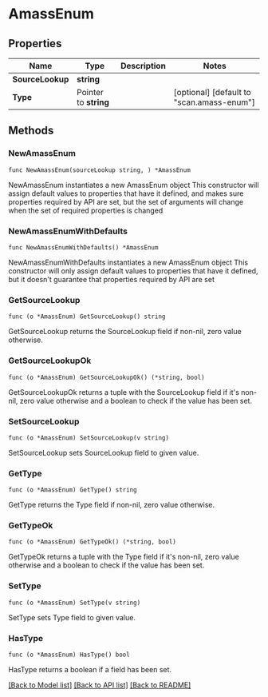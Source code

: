 # AmassEnum

## Properties

Name | Type | Description | Notes
------------ | ------------- | ------------- | -------------
**SourceLookup** | **string** |  | 
**Type** | Pointer to **string** |  | [optional] [default to "scan.amass-enum"]

## Methods

### NewAmassEnum

`func NewAmassEnum(sourceLookup string, ) *AmassEnum`

NewAmassEnum instantiates a new AmassEnum object
This constructor will assign default values to properties that have it defined,
and makes sure properties required by API are set, but the set of arguments
will change when the set of required properties is changed

### NewAmassEnumWithDefaults

`func NewAmassEnumWithDefaults() *AmassEnum`

NewAmassEnumWithDefaults instantiates a new AmassEnum object
This constructor will only assign default values to properties that have it defined,
but it doesn't guarantee that properties required by API are set

### GetSourceLookup

`func (o *AmassEnum) GetSourceLookup() string`

GetSourceLookup returns the SourceLookup field if non-nil, zero value otherwise.

### GetSourceLookupOk

`func (o *AmassEnum) GetSourceLookupOk() (*string, bool)`

GetSourceLookupOk returns a tuple with the SourceLookup field if it's non-nil, zero value otherwise
and a boolean to check if the value has been set.

### SetSourceLookup

`func (o *AmassEnum) SetSourceLookup(v string)`

SetSourceLookup sets SourceLookup field to given value.


### GetType

`func (o *AmassEnum) GetType() string`

GetType returns the Type field if non-nil, zero value otherwise.

### GetTypeOk

`func (o *AmassEnum) GetTypeOk() (*string, bool)`

GetTypeOk returns a tuple with the Type field if it's non-nil, zero value otherwise
and a boolean to check if the value has been set.

### SetType

`func (o *AmassEnum) SetType(v string)`

SetType sets Type field to given value.

### HasType

`func (o *AmassEnum) HasType() bool`

HasType returns a boolean if a field has been set.


[[Back to Model list]](../README.md#documentation-for-models) [[Back to API list]](../README.md#documentation-for-api-endpoints) [[Back to README]](../README.md)


